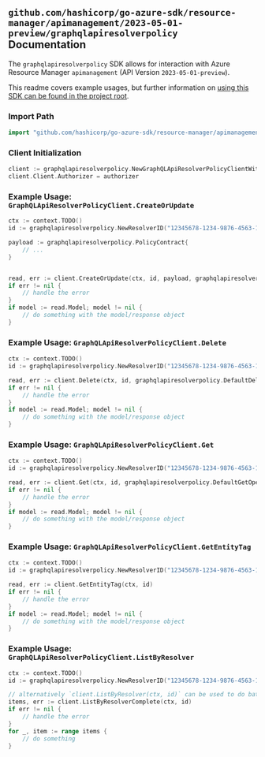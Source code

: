 
## `github.com/hashicorp/go-azure-sdk/resource-manager/apimanagement/2023-05-01-preview/graphqlapiresolverpolicy` Documentation

The `graphqlapiresolverpolicy` SDK allows for interaction with Azure Resource Manager `apimanagement` (API Version `2023-05-01-preview`).

This readme covers example usages, but further information on [using this SDK can be found in the project root](https://github.com/hashicorp/go-azure-sdk/tree/main/docs).

### Import Path

```go
import "github.com/hashicorp/go-azure-sdk/resource-manager/apimanagement/2023-05-01-preview/graphqlapiresolverpolicy"
```


### Client Initialization

```go
client := graphqlapiresolverpolicy.NewGraphQLApiResolverPolicyClientWithBaseURI("https://management.azure.com")
client.Client.Authorizer = authorizer
```


### Example Usage: `GraphQLApiResolverPolicyClient.CreateOrUpdate`

```go
ctx := context.TODO()
id := graphqlapiresolverpolicy.NewResolverID("12345678-1234-9876-4563-123456789012", "example-resource-group", "serviceValue", "apiIdValue", "resolverIdValue")

payload := graphqlapiresolverpolicy.PolicyContract{
	// ...
}


read, err := client.CreateOrUpdate(ctx, id, payload, graphqlapiresolverpolicy.DefaultCreateOrUpdateOperationOptions())
if err != nil {
	// handle the error
}
if model := read.Model; model != nil {
	// do something with the model/response object
}
```


### Example Usage: `GraphQLApiResolverPolicyClient.Delete`

```go
ctx := context.TODO()
id := graphqlapiresolverpolicy.NewResolverID("12345678-1234-9876-4563-123456789012", "example-resource-group", "serviceValue", "apiIdValue", "resolverIdValue")

read, err := client.Delete(ctx, id, graphqlapiresolverpolicy.DefaultDeleteOperationOptions())
if err != nil {
	// handle the error
}
if model := read.Model; model != nil {
	// do something with the model/response object
}
```


### Example Usage: `GraphQLApiResolverPolicyClient.Get`

```go
ctx := context.TODO()
id := graphqlapiresolverpolicy.NewResolverID("12345678-1234-9876-4563-123456789012", "example-resource-group", "serviceValue", "apiIdValue", "resolverIdValue")

read, err := client.Get(ctx, id, graphqlapiresolverpolicy.DefaultGetOperationOptions())
if err != nil {
	// handle the error
}
if model := read.Model; model != nil {
	// do something with the model/response object
}
```


### Example Usage: `GraphQLApiResolverPolicyClient.GetEntityTag`

```go
ctx := context.TODO()
id := graphqlapiresolverpolicy.NewResolverID("12345678-1234-9876-4563-123456789012", "example-resource-group", "serviceValue", "apiIdValue", "resolverIdValue")

read, err := client.GetEntityTag(ctx, id)
if err != nil {
	// handle the error
}
if model := read.Model; model != nil {
	// do something with the model/response object
}
```


### Example Usage: `GraphQLApiResolverPolicyClient.ListByResolver`

```go
ctx := context.TODO()
id := graphqlapiresolverpolicy.NewResolverID("12345678-1234-9876-4563-123456789012", "example-resource-group", "serviceValue", "apiIdValue", "resolverIdValue")

// alternatively `client.ListByResolver(ctx, id)` can be used to do batched pagination
items, err := client.ListByResolverComplete(ctx, id)
if err != nil {
	// handle the error
}
for _, item := range items {
	// do something
}
```

